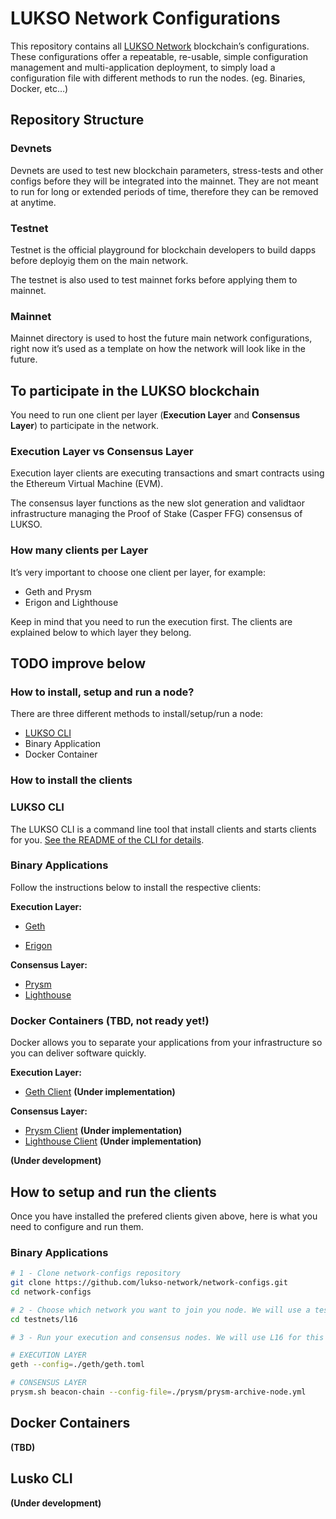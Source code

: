 # LUKSO Network Configurations

This repository contains all [LUKSO Network](https://lukso.network/) blockchain’s configurations. These configurations offer a repeatable, re-usable, simple configuration management and multi-application deployment, to simply load a configuration file with different methods to run the nodes. (eg. Binaries, Docker, etc…)

## **Repository Structure**

### **Devnets**

Devnets are used to test new blockchain parameters, stress-tests and other configs before they will be integrated into the mainnet. They are not meant to run for long or extended periods of time, therefore they can be removed at anytime. 


### **Testnet**

Testnet is the official playground for blockchain developers to build dapps before deployig them on the main network. 

The testnet is also used to test mainnet forks before applying them to mainnet.

### **Mainnet**

Mainnet directory is used to host the future main network configurations, right now it’s used as a template on how the network will look like in the future.

## To participate in the LUKSO blockchain

You need to run one client per layer (**Execution Layer** and **Consensus Layer**) to participate in the network. 

### Execution Layer vs Consensus Layer

Execution layer clients are executing transactions and smart contracts using the Ethereum Virtual Machine (EVM).

The consensus layer functions as the new slot generation and validtaor infrastructure managing the Proof of Stake (Casper FFG) consensus of LUKSO.

### How many clients per Layer
It’s very important to choose one client per layer, for example:

- Geth and Prysm
- Erigon and Lighthouse

Keep in mind that you need to run the execution first. The clients are explained below to which layer they belong. 

## TODO improve below

### How to install, setup and run a node?
There are three different methods to install/setup/run a node:

- [LUKSO CLI](https://github.com/lukso-network/tools-lukso-cli)
- Binary Application
- Docker Container

### How to install the clients

### LUKSO CLI

The LUKSO CLI is a command line tool that install clients and starts clients for you. [See the README of the CLI for details](https://github.com/lukso-network/tools-lukso-cli#readme).


### Binary Applications
Follow the instructions below to install the respective clients:

******************Execution Layer:******************

- [Geth](https://geth.ethereum.org/downloads)

- [Erigon](https://github.com/ledgerwatch/erigon/releases)

******************Consensus Layer:******************

- [Prysm](https://github.com/prysmaticlabs/prysm/releases)
- [Lighthouse](https://github.com/sigp/lighthouse/releases)

### Docker Containers (TBD, not ready yet!)
Docker allows you to separate your applications from your infrastructure so you can deliver software quickly.

******************Execution Layer:******************

- [Geth Client](https://github.com/lukso-network/network-docker-geth-client) **(Under implementation)**

******************Consensus Layer:******************

- [Prysm Client](https://github.com/lukso-network/network-docker-prysm-client) **(Under implementation)**
- [Lighthouse Client](https://github.com/lukso-network/network-docker-lighthouse-client) **(Under implementation)**


**(Under development)**

## How to setup and run the clients
Once you have installed the prefered clients given above, here is what you need to configure and run them. 

### Binary Applications

```bash
# 1 - Clone network-configs repository
git clone https://github.com/lukso-network/network-configs.git
cd network-configs

# 2 - Choose which network you want to join you node. We will use a testnet for this example. 
cd testnets/l16

# 3 - Run your execution and consensus nodes. We will use L16 for this example.

# EXECUTION LAYER
geth --config=./geth/geth.toml

# CONSENSUS LAYER
prysm.sh beacon-chain --config-file=./prysm/prysm-archive-node.yml
```




## **Docker Containers**


**(TBD)**

## **Lusko CLI**

**(Under development)**
